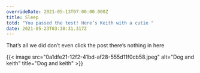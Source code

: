 ```yaml
---
overrideDate: 2021-05-13T07:00:00.000Z
title: Sleep
totd: "You passed the test! Here’s Keith with a cutie "
date: 2021-05-23T03:30:31.317Z
---
```

That’s all we did don’t even click the post there’s nothing in here



{{< image src="0a1dfe21-12f2-41bd-af28-555d11f0cb58.jpeg" alt="Dog and keith" title="Dog and keith" >}}